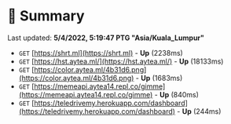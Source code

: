 # 📖 Summary
Last updated: **5/4/2022, 5:19:47 PTG "Asia/Kuala_Lumpur"**

- `GET` [https://shrt.ml](https://shrt.ml) - **Up** (2238ms)
- `GET` [https://hst.aytea.ml/](https://hst.aytea.ml/) - **Up** (18133ms)
- `GET` [https://color.aytea.ml/4b31d6.png](https://color.aytea.ml/4b31d6.png) - **Up** (1683ms)
- `GET` [https://memeapi.aytea14.repl.co/gimme](https://memeapi.aytea14.repl.co/gimme) - **Up** (840ms)
- `GET` [https://teledrivemy.herokuapp.com/dashboard](https://teledrivemy.herokuapp.com/dashboard) - **Up** (244ms)
